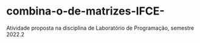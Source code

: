 # combina-o-de-matrizes-IFCE-
Atividade proposta na disciplina de Laboratório de Programação, semestre 2022.2
